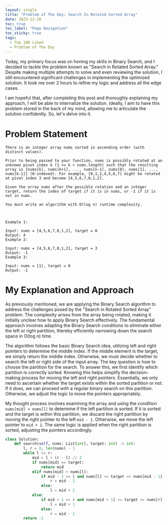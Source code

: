 ```yaml
---
layout: single
title: "Problem of The Day: Search In Rotated Sorted Array"
date: 2023-12-28
toc: true
toc_label: "Page Navigation"
toc_sticky: true
tags:
  - Top 100 Liked
  - Problem of The Day
---
```

Today, my primary focus was on honing my skills in Binary Search, and I decided to tackle the problem known as "Search in Rotated Sorted Array." Despite making multiple attempts to solve and even reviewing the solution, I still encountered significant challenges in implementing the optimized solution. It took me over 2 hours to refine my logic and address all the edge cases.

I am hopeful that, after completing this post and thoroughly explaining my approach, I will be able to internalize the solution. Ideally, I aim to have this problem stored in the back of my mind, allowing me to articulate the solution confidently. So, let's delve into it.

# Problem Statement
```
There is an integer array nums sorted in ascending order (with distinct values).

Prior to being passed to your function, nums is possibly rotated at an unknown pivot index k (1 <= k < nums.length) such that the resulting array is [nums[k], nums[k+1], ..., nums[n-1], nums[0], nums[1], ..., nums[k-1]] (0-indexed). For example, [0,1,2,4,5,6,7] might be rotated at pivot index 3 and become [4,5,6,7,0,1,2].

Given the array nums after the possible rotation and an integer target, return the index of target if it is in nums, or -1 if it is not in nums.

You must write an algorithm with O(log n) runtime complexity.

 

Example 1:

Input: nums = [4,5,6,7,0,1,2], target = 0
Output: 4
Example 2:

Input: nums = [4,5,6,7,0,1,2], target = 3
Output: -1
Example 3:

Input: nums = [1], target = 0
Output: -1
```

# My Explanation and Approach
As previously mentioned, we are applying the Binary Search algorithm to address the challenges posed by the "Search in Rotated Sorted Array" problem. The complexity arises from the array being rotated, making it initially unclear how to apply Binary Search effectively. The fundamental approach involves adapting the Binary Search conditions to eliminate either the left or right partition, thereby efficiently narrowing down the search space in O(log n) time.

The algorithm follows the basic Binary Search idea, utilizing left and right pointers to determine the middle index. If the middle element is the target, we simply return the middle index. Otherwise, we must decide whether to search the left or right side of the input array. The key question is how to choose the partition for the search. To answer this, we first identify which partition is correctly sorted. Knowing this helps simplify the decision-making process for moving the left and right pointers. Essentially, we only need to ascertain whether the target exists within the sorted partition or not. If it does, we can proceed with a regular binary search on this partition. Otherwise, we adjust the logic to move the pointers appropriately.

My thought process involves examining the array and using the condition `nums[mid] > nums[l]` to determine if the left partition is sorted. If it is sorted and the target is within this partition, we discard the right partition by moving the right pointer to the left `mid - 1`. Otherwise, we move the left pointer to `mid + 1`. The same logic is applied when the right partition is sorted, adjusting the pointers accordingly.

```python
class Solution:
    def search(self, nums: List[int], target: int) -> int:
        l, r = 0, len(nums) - 1
        while l <= r:
            mid = l + (r - l) // 2
            if nums[mid] == target:
                return mid
            elif nums[mid] > nums[l]:
                if mid - 1 >= l and nums[l] <= target <= nums[mid - 1]:
                    r = mid - 1
                else:
                    l = mid + 1
            else:
                if mid + 1 <= r and nums[mid + 1] <= target <= nums[r]:
                    l = mid + 1
                else:
                    r = mid - 1 
        return -1
```